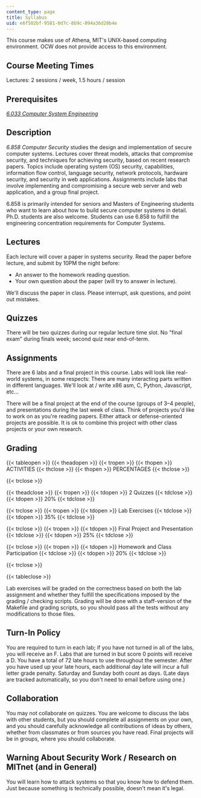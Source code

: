 ```yaml
---
content_type: page
title: Syllabus
uid: e6f502bf-9581-0d7c-8b9c-094a36d20b4e
---
```


This course makes use of Athena, MIT's UNIX-based computing environment. OCW does not provide access to this environment.

Course Meeting Times
--------------------

Lectures: 2 sessions / week, 1.5 hours / session

Prerequisites
-------------

[_6.033 Computer System Engineering_](/courses/6-033-computer-system-engineering-spring-2018/)

Description
-----------

_6.858 Computer Security_ studies the design and implementation of secure computer systems. Lectures cover threat models, attacks that compromise security, and techniques for achieving security, based on recent research papers. Topics include operating system (OS) security, capabilities, information flow control, language security, network protocols, hardware security, and security in web applications. Assignments include labs that involve implementing and compromising a secure web server and web application, and a group final project.

6.858 is primarily intended for seniors and Masters of Engineering students who want to learn about how to build secure computer systems in detail. Ph.D. students are also welcome. Students can use 6.858 to fulfill the engineering concentration requirements for Computer Systems.

Lectures
--------

Each lecture will cover a paper in systems security. Read the paper before lecture, and submit by 10PM the night before:

*   An answer to the homework reading question.
*   Your own question about the paper (will try to answer in lecture).

We'll discuss the paper in class. Please interrupt, ask questions, and point out mistakes.

Quizzes
-------

There will be two quizzes during our regular lecture time slot. No "final exam" during finals week; second quiz near end-of-term.

Assignments
-----------

There are 6 labs and a final project in this course. Labs will look like real-world systems, in some respects: There are many interacting parts written in different languages. We'll look at / write x86 asm, C, Python, Javascript, etc…

There will be a final project at the end of the course (groups of 3–4 people), and presentations during the last week of class. Think of projects you'd like to work on as you're reading papers. Either attack or defense-oriented projects are possible. It is ok to combine this project with other class projects or your own research.

Grading
-------

{{< tableopen >}}
{{< theadopen >}}
{{< tropen >}}
{{< thopen >}}
ACTIVITIES
{{< thclose >}}
{{< thopen >}}
PERCENTAGES
{{< thclose >}}

{{< trclose >}}

{{< theadclose >}}
{{< tropen >}}
{{< tdopen >}}
2 Quizzes
{{< tdclose >}}
{{< tdopen >}}
20%
{{< tdclose >}}

{{< trclose >}}
{{< tropen >}}
{{< tdopen >}}
Lab Exercises
{{< tdclose >}}
{{< tdopen >}}
35%
{{< tdclose >}}

{{< trclose >}}
{{< tropen >}}
{{< tdopen >}}
Final Project and Presentation
{{< tdclose >}}
{{< tdopen >}}
25%
{{< tdclose >}}

{{< trclose >}}
{{< tropen >}}
{{< tdopen >}}
Homework and Class Participation
{{< tdclose >}}
{{< tdopen >}}
20%
{{< tdclose >}}

{{< trclose >}}

{{< tableclose >}}

Lab exercises will be graded on the correctness based on both the lab assignment and whether they fulfill the specifications imposed by the grading / checking scripts. Grading will be done with a staff-version of the Makefile and grading scripts, so you should pass all the tests without any modifications to those files.

Turn-In Policy
--------------

You are required to turn in each lab; if you have not turned in all of the labs, you will receive an F. Labs that are turned in but score 0 points will receive a D. You have a total of 72 late hours to use throughout the semester. After you have used up your late hours, each additional day late will incur a full letter grade penalty. Saturday and Sunday both count as days. (Late days are tracked automatically, so you don't need to email before using one.)

Collaboration
-------------

You may not collaborate on quizzes. You are welcome to discuss the labs with other students, but you should complete all assignments on your own, and you should carefully acknowledge all contributions of ideas by others, whether from classmates or from sources you have read. Final projects will be in groups, where you should collaborate.

Warning About Security Work / Research on MITnet (and in General)
-----------------------------------------------------------------

You will learn how to attack systems so that you know how to defend them. Just because something is technically possible, doesn't mean it's legal.